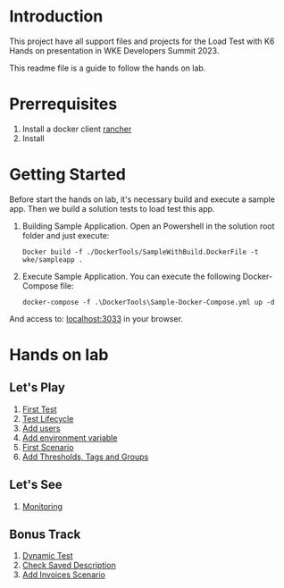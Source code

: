 # Introduction 
This project have all support files and projects for the Load Test with K6 Hands on presentation in WKE Developers Summit 2023.

This readme file is a guide to follow the hands on lab.

# Prerrequisites
1. Install a docker client [rancher](https://rancherdesktop.io/)
2. Install 

# Getting Started
Before start the hands on lab, it's necessary build and execute a sample app. Then we build a solution tests to load test this app.

1.	Building Sample Application.
Open an Powershell in the solution root folder and just execute:

    ```shell
    Docker build -f ./DockerTools/SampleWithBuild.DockerFile -t wke/sampleapp .
    ```

2. Execute Sample Application.
You can execute the following Docker-Compose file:

    ```shell
    docker-compose -f .\DockerTools\Sample-Docker-Compose.yml up -d
    ```

And access to: [localhost:3033](http://localhost:3033) in your browser.

# Hands on lab
## Let's Play
1. [First Test](./Steps/1-First%20Test.md)
2. [Test Lifecycle](./Steps/2-Test%20Lifecycle.md)
3. [Add users](./Steps/3-Add%20Users.md)
4. [Add environment variable](./Steps/4-Add%20environment%20variable.md)
5. [First Scenario](./Steps/5-First%20Scenario.md)
6. [Add Thresholds, Tags and Groups](./Steps/6-Add%20Thresholds%2C%20Tags%20and%20Groups.md)

## Let's See
1. [Monitoring](./Steps/7-Monitoring.md)

## Bonus Track
1. [Dynamic Test](./Steps/8-Adv%20Dynamic%20test.md)
2. [Check Saved Description](./Steps/9-Adv%20check%20saved%20description.md)
3. [Add Invoices Scenario](./Steps/10-Adv%20Invoices%20Scenario.md)
